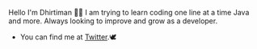 Hello  I'm Dhirtiman 🙋🏽‍
I am trying to learn coding one line at a time 
Java and more. Always looking to improve and grow as a developer.

- You can find me at [Twitter](https://twitter.com/dhirtiman).🕊
